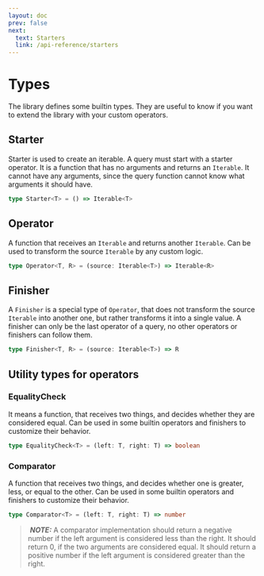 ```yaml
---
layout: doc
prev: false
next:
  text: Starters
  link: /api-reference/starters
---
```


# Types

The library defines some builtin types. They are useful to know if you want to extend the library with your custom operators.

## Starter

Starter is used to create an iterable. A query must start with a starter operator. It is a function that has no arguments and returns an `Iterable`. It cannot have any arguments, since the query function cannot know what arguments it should have.

```ts
type Starter<T> = () => Iterable<T>
```

## Operator

A function that receives an `Iterable` and returns another `Iterable`. Can be used to transform the source `Iterable` by any custom logic.

```ts
type Operator<T, R> = (source: Iterable<T>) => Iterable<R>
```

## Finisher

A `Finisher` is a special type of `Operator`, that does not transform the source `Iterable` into another one, but rather transforms it into a single value. A finisher can only be the last operator of a query, no other operators or finishers can follow them.

```ts
type Finisher<T, R> = (source: Iterable<T>) => R
```

## Utility types for operators

### EqualityCheck

It means a function, that receives two things, and decides whether they are considered equal. Can be used in some builtin operators and finishers to customize their behavior.

```ts
type EqualityCheck<T> = (left: T, right: T) => boolean
```

### Comparator

A function that receives two things, and decides whether one is greater, less, or equal to the other. Can be used in some builtin operators and finishers to customize their behavior.

```ts
type Comparator<T> = (left: T, right: T) => number
```

> **_NOTE:_** A comparator implementation should return a negative number if the left argument is considered less than the right. It should return 0, if the two arguments are considered equal. It should return a positive number if the left argument is considered greater than the right.
